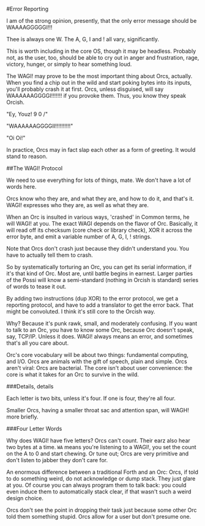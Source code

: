 #Error Reporting

I am of the strong opinion, presently, that the only error message should be WAAAAGGGGGI!!!

Thee is always one W. The A, G, I and ! all vary, significantly. 

This is worth including in the core OS, though it may be headless. Probably not, as the user, too, should be able to cry out in anger and frustration, rage, victory, hunger, or simply to hear something loud.

The WAGI! may prove to be the most important thing about Orcs, actually. When you find a chip out in the wild and start poking bytes into its inputs, you'll probably crash it at first. Orcs, unless disguised, will say WAAAAAAGGGGI!!!!!!! if you provoke them. Thus, you know they speak Orcish. 

"Ey, Youz! 9 0 /"

"WAAAAAAGGGGII!!!!!!!!!!"

"Oi Oi!"

In practice, Orcs may in fact slap each other as a form of greeting. It would stand to reason. 

##The WAGI! Protocol

We need to use everything for lots of things, mate. We don't have a lot of words here.

Orcs know who they are, and what they are, and how to do it, and that's it. WAGI! expresses who they are, as well as what they are.

When an Orc is insulted in various ways, 'crashed' in Common terms, he will WAGI! at you. The exact WAGI depends on the flavor of Orc. Basically, it will read off its checksum (core check or library check), XOR it across the error byte, and emit a variable number of A, G, I, ! strings. 

Note that Orcs don't crash just because they didn't understand you. You have to actually tell them to crash.

So by systematically torturing an Orc, you can get its serial information, if it's that kind of Orc. Most are, until battle begins in earnest. Larger parties of the Possi will know a semi-standard (nothing in Orcish is standard) series of words to tease it out. 

By adding two instructions (dup XOR) to the error protocol, we get a reporting protocol, and have to add a translator to get the error back. That might be convoluted. I think it's still core to the Orcish way. 

Why? Because it's punk rawk, small, and moderately confusing. If you want to talk to an Orc, you have to know some Orc, because Orc doesn't speak, say, TCP/IP. Unless it does. WAGI! always means an error, and sometimes that's all you care about. 

Orc's core vocabulary will be about two things: fundamental computing, and I/O. Orcs are animals with the gift of speech, plain and simple. Orcs aren't viral: Orcs are bacterial. The core isn't about user convenience: the core is what it takes for an Orc to survive in the wild. 

###Details, details

Each letter is two bits, unless it's four. If one is four, they're all four.

Smaller Orcs, having a smaller throat sac and attention span, will WAGH! more briefly. 

###Four Letter Words

Why does WAGI! have five letters? Orcs can't count. Their earz also hear two bytes at a time. `WA` means you're listening to a WAGI!, you set the count on the A to 0 and start chewing. Or tune out; Orcs are very primitive and don't listen to jabber they don't care for. 

An enormous difference between a traditional Forth and an Orc: Orcs, if told to do something weird, do not acknowledge or dump stack. They just glare at you. Of course you can always program them to talk back: you could even induce them to automatically stack clear, if that wasn't such a weird design choice. 

Orcs don't see the point in dropping their task just because some other Orc told them something stupid. Orcs allow for a user but don't presume one. 

